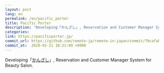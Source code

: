 ```yaml
---
layout: post
lang: en
permalink: /en/pacific_porter
title: Pacific Porter
description: 'Developing「かんざし」, Reservation and Customer Manager System for Beauty Salon.'
categories: 
link: https://pacificporter.jp/
commit_url: https://github.com/remote-jp/remote-in-japan/commit/79cafab0e3d6fe36889fb880dbaae4ba9e7ac68f
commit_at:  2020-02-21 18:21:09 +0900
---
```


<p>Developing「<a href="https://kanzashi.com/">かんざし</a>」, Reservation and Customer Manager System for Beauty Salon.</p>
